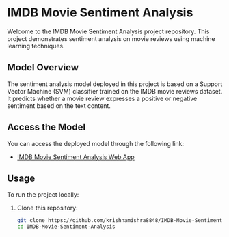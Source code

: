 # IMDB Movie Sentiment Analysis

Welcome to the IMDB Movie Sentiment Analysis project repository. This project demonstrates sentiment analysis on movie reviews using machine learning techniques.

## Model Overview

The sentiment analysis model deployed in this project is based on a Support Vector Machine (SVM) classifier trained on the IMDB movie reviews dataset. It predicts whether a movie review expresses a positive or negative sentiment based on the text content.

## Access the Model

You can access the deployed model through the following link:
- [IMDB Movie Sentiment Analysis Web App](https://imdb-movie-sentiment-analysis-w2x6.onrender.com/)

## Usage

To run the project locally:

1. Clone this repository:
   ```bash
   git clone https://github.com/krishnamishra8848/IMDB-Movie-Sentiment-Analysis.git
   cd IMDB-Movie-Sentiment-Analysis

